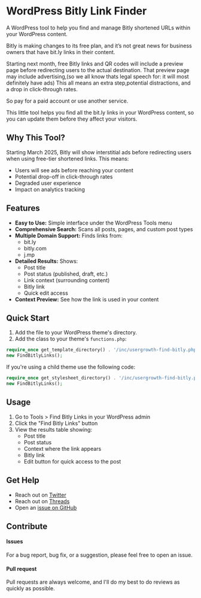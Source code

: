# WordPress Bitly Link Finder
A WordPress tool to help you find and manage Bitly shortened URLs within your WordPress content. 

Bitly is making changes to its free plan, and it’s not great news for business owners that have bit.ly links in their content.

Starting next month, free Bitly links and QR codes will include a preview page before redirecting users to the actual destination. That preview page may include advertising,(so we all know thats legal speech for: it will most definitely have ads) This all means an extra step,potential distractions, and a drop in click-through rates.

So pay for a paid account or use another service.

This little tool helps you find all the bit.ly links in your WordPress content, so you can update them before they affect your visitors.

## Why This Tool?
Starting March 2025, Bitly will show interstitial ads before redirecting users when using free-tier shortened links. This means:
- Users will see ads before reaching your content
- Potential drop-off in click-through rates
- Degraded user experience
- Impact on analytics tracking

## Features
- **Easy to Use:** Simple interface under the WordPress Tools menu
- **Comprehensive Search:** Scans all posts, pages, and custom post types
- **Multiple Domain Support:** Finds links from:
  - bit.ly
  - bitly.com
  - j.mp
- **Detailed Results:** Shows:
  - Post title
  - Post status (published, draft, etc.)
  - Link context (surrounding content)
  - Bitly link
  - Quick edit access
- **Context Preview:** See how the link is used in your content

## Quick Start

1. Add the file to your WordPress theme's directory.
2. Add the class to your theme's `functions.php`:

```php
require_once get_template_directory() . '/inc/usergrowth-find-bitly.php';
new FindBitlyLinks();
```

If you're using a child theme use the following code:

```php
require_once get_stylesheet_directory() . '/inc/usergrowth-find-bitly.php';
new FindBitlyLinks();
```

## Usage
1. Go to Tools > Find Bitly Links in your WordPress admin
2. Click the "Find Bitly Links" button
3. View the results table showing:
   - Post title
   - Post status
   - Context where the link appears
   - Bitly link
   - Edit button for quick access to the post

## Get Help

- Reach out on [Twitter](https://twitter.com/jcvangent)
- Reach out on [Threads](https://www.threads.net/@jcvangent)
- Open an [issue on GitHub](https://github.com/hansvangent/WordPress-Bitly-Link-Finder/issues/new)

## Contribute

#### Issues

For a bug report, bug fix, or a suggestion, please feel free to open an issue.

#### Pull request

Pull requests are always welcome, and I'll do my best to do reviews as quickly as possible.
